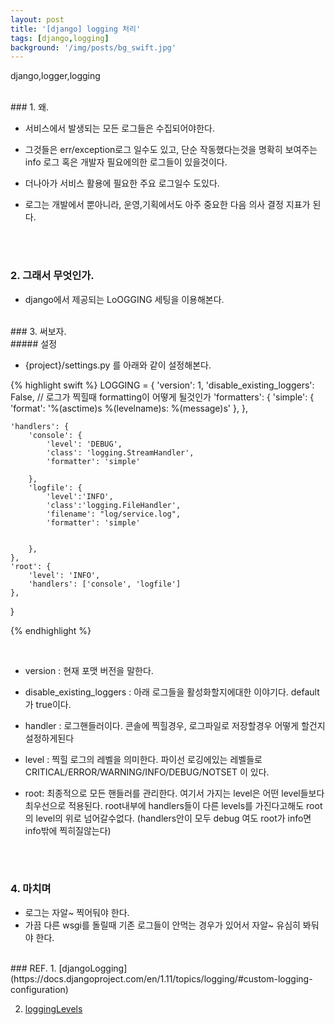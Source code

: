 ```yaml
---
layout: post
title: '[django] logging 처리'
tags: [django,logging]
background: '/img/posts/bg_swift.jpg'
---
```

django,logger,logging

<br>
### 1. 왜.


* 서비스에서 발생되는 모든 로그들은 수집되어야한다. 


* 그것들은 err/exception로그 일수도 있고, 단순 작동했다는것을 명확히 보여주는 info 로그 혹은 개발자 필요에의한 로그들이 있을것이다.


* 더나아가 서비스 활용에 필요한 주요 로그일수 도있다.


* 로그는 개발에서 뿐아니라, 운영,기획에서도 아주 중요한 다음 의사 결정 지표가 된다.

<br><br>
### 2. 그래서 무엇인가.
* django에서 제공되는 LoOGGING 세팅을 이용해본다.

<br>
### 3. 써보자.

<br>
##### 설정


* {project}/settings.py 를 아래와 같이 설정해본다.


{% highlight swift %}
LOGGING = {
    'version': 1,
    'disable_existing_loggers': False,
    // 로그가 찍힐때 formatting이 어떻게 될것인가
    'formatters': {
        'simple': {
            'format': '%(asctime)s %(levelname)s: %(message)s'
        },
    },

    'handlers': {
        'console': {
            'level': 'DEBUG',
            'class': 'logging.StreamHandler',
            'formatter': 'simple'

        },
        'logfile': {
            'level':'INFO',
            'class':'logging.FileHandler',
            'filename': "log/service.log",
            'formatter': 'simple'


        },
    },
    'root': {
        'level': 'INFO',
        'handlers': ['console', 'logfile']
    },
}

{% endhighlight %}

<br>

* version :	현재 포맷 버전을 말한다.


* disable_existing_loggers : 아래 로그들을 활성화할지에대한 이야기다. default가 true이다.


* handler : 로그핸들러이다. 콘솔에 찍힐경우, 로그파일로 저장할경우 어떻게 할건지 설정하게된다


* level : 찍힐 로그의 레벨을 의미한다. 파이선 로깅에있는 레벨들로 CRITICAL/ERROR/WARNING/INFO/DEBUG/NOTSET 이 있다.


* root: 최종적으로 모든 핸들러를 관리한다. 여기서 가지는 level은 어떤 level들보다 최우선으로 적용된다. root내부에 handlers들이 다른 levels를 가진다고해도 root의 level의 위로 넘어갈수없다. (handlers안이 모두 debug 여도 root가 info면 info밖에 찍히질않는다)

<br><br>
### 4. 마치며
* 로그는 자알~ 찍어둬야 한다.
* 가끔 다른 wsgi를 돌릴때 기존 로그들이 안먹는 경우가 있어서 자알~ 유심히 봐둬야 한다.

<br>
### REF.
1. [djangoLogging](https://docs.djangoproject.com/en/1.11/topics/logging/#custom-logging-configuration)

2. [loggingLevels](https://docs.python.org/2/library/logging.html)






